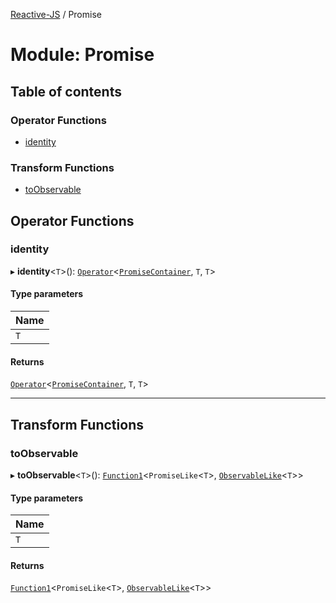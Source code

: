 [Reactive-JS](../README.md) / Promise

# Module: Promise

## Table of contents

### Operator Functions

- [identity](Promise.md#identity)

### Transform Functions

- [toObservable](Promise.md#toobservable)

## Operator Functions

### identity

▸ **identity**<`T`\>(): [`Operator`](containers.Containers.md#operator)<[`PromiseContainer`](../interfaces/containers.PromiseContainer.md), `T`, `T`\>

#### Type parameters

| Name |
| :------ |
| `T` |

#### Returns

[`Operator`](containers.Containers.md#operator)<[`PromiseContainer`](../interfaces/containers.PromiseContainer.md), `T`, `T`\>

___

## Transform Functions

### toObservable

▸ **toObservable**<`T`\>(): [`Function1`](functions.md#function1)<`PromiseLike`<`T`\>, [`ObservableLike`](../interfaces/types.ObservableLike.md)<`T`\>\>

#### Type parameters

| Name |
| :------ |
| `T` |

#### Returns

[`Function1`](functions.md#function1)<`PromiseLike`<`T`\>, [`ObservableLike`](../interfaces/types.ObservableLike.md)<`T`\>\>
